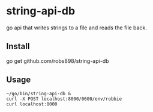 # string-api-db
go api that writes strings to a file and reads the file back.

## Install
go get github.com/robs898/string-api-db

## Usage
```
~/go/bin/string-api-db &
curl -X POST localhost:8000/0600/env/robbie
curl localhost:8000
```
